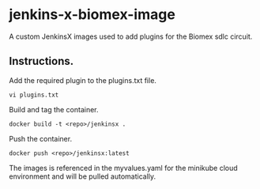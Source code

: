 # jenkins-x-biomex-image

A custom JenkinsX images used to add plugins for the Biomex sdlc circuit.

## Instructions.

Add the required plugin to the plugins.txt file.
```
vi plugins.txt
```

Build and tag the container.
```
docker build -t <repo>/jenkinsx .
```

Push the container.
```
docker push <repo>/jenkinsx:latest
```

The images is referenced in the myvalues.yaml for the minikube cloud environment and will be pulled automatically. 
